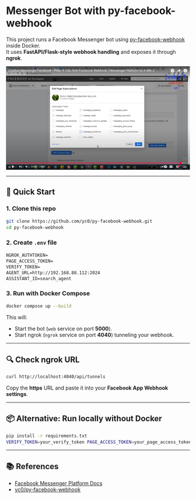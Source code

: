 # Messenger Bot with py-facebook-webhook

This project runs a Facebook Messenger bot using [py-facebook-webhook](https://github.com/yc0/py-facebook-webhook) inside Docker.  
It uses **FastAPI/Flask-style webhook handling** and exposes it through **ngrok**.

<img src="./agent_subcription_fields.png" width="600" alt="agent subcription fields"/>

---

## 🚀 Quick Start



### 1. Clone this repo
```bash
git clone https://github.com/yc0/py-facebook-webhook.git
cd py-facebook-webhook
```

### 2. Create `.env` file
```.env
NGROK_AUTHTOKEN=
PAGE_ACCESS_TOKEN=
VERIFY_TOKEN=
AGENT_URL=http://192.168.88.112:2024
ASSISTANT_ID=search_agent
```

### 3. Run with Docker Compose
```bash
docker compose up --build
```

This will:
- Start the bot (`web` service on port **5000**).
- Start ngrok (`ngrok` service on port **4040**) tunneling your webhook.

---

## 🔍 Check ngrok URL
```bash
curl http://localhost:4040/api/tunnels
```

Copy the **https** URL and paste it into your **Facebook App Webhook settings**.

---

## 📦 Alternative: Run locally without Docker
```bash
pip install -r requirements.txt
VERIFY_TOKEN=your_verify_token PAGE_ACCESS_TOKEN=your_page_access_token python -m app.py
```

---

## 📚 References
- [Facebook Messenger Platform Docs](https://developers.facebook.com/docs/messenger-platform/)
- [yc0/py-facebook-webhook](https://github.com/yc0/py-facebook-webhook)
